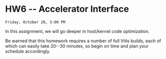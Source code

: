 # HW6 -- Accelerator Interface

```{admonition} Due
Friday, October 20, 5:00 PM
```
In this assignment, we will go deeper in host/kernel code optimization.

  Be warned that this homework requires a number of full Vitis builds, each of
  which can easily take 20--30 minutes, so begin on time and plan your schedule
  accordingly.
  <!-- Question~\ref{Interface}  requires 5
  builds and Question~\ref{Streaming} requires 5
  builds.  Question~\ref{Analyze} has no builds, so we suggest starting with it
  once you have completed Question~\ref{DMA} (you will need the full
  project information that comes from the question~\ref{DMA} build), such that you can work while
  other builds are running.  The builds in Question~\ref{Interface} do not
  depend on each other, so they can be run concurrently. -->

<!-- We are delayed in pulling together this assignment and will be releasing it
in segments so that you can go ahead and get started on the platform
transition (F1 to Ultra96) and first parts of the assignment while we
continue to debug and refine the later parts of the assignment.

Watch piazza and check back here for updates. -->


<!-- maybe re-add following when there is an entire assignment to read through. -->

<!--
You probably want to read through the entire assignment (including the
[Homework Submission](homework_submission) section) before you start to
work on the assignment.
-->





